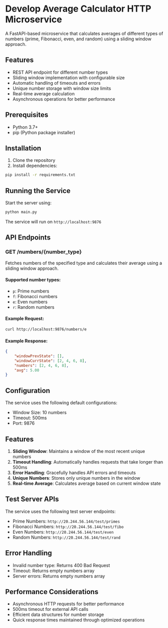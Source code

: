 # Develop Average Calculator HTTP Microservice

A FastAPI-based microservice that calculates averages of different types of numbers (prime, Fibonacci, even, and random) using a sliding window approach.

## Features

- REST API endpoint for different number types
- Sliding window implementation with configurable size
- Automatic handling of timeouts and errors
- Unique number storage with window size limits
- Real-time average calculation
- Asynchronous operations for better performance

## Prerequisites

- Python 3.7+
- pip (Python package installer)

## Installation

1. Clone the repository
2. Install dependencies:
```bash
pip install -r requirements.txt
```

## Running the Service

Start the server using:
```bash
python main.py
```

The service will run on `http://localhost:9876`

## API Endpoints

### GET /numbers/{number_type}

Fetches numbers of the specified type and calculates their average using a sliding window approach.

#### Supported number types:
- `p`: Prime numbers
- `f`: Fibonacci numbers
- `e`: Even numbers
- `r`: Random numbers

#### Example Request:
```bash
curl http://localhost:9876/numbers/e
```

#### Example Response:
```json
{
    "windowPrevState": [],
    "windowCurrState": [2, 4, 6, 8],
    "numbers": [2, 4, 6, 8],
    "avg": 5.00
}
```

## Configuration

The service uses the following default configurations:
- Window Size: 10 numbers
- Timeout: 500ms
- Port: 9876

## Features

1. **Sliding Window**: Maintains a window of the most recent unique numbers
2. **Timeout Handling**: Automatically handles requests that take longer than 500ms
3. **Error Handling**: Gracefully handles API errors and timeouts
4. **Unique Numbers**: Stores only unique numbers in the window
5. **Real-time Average**: Calculates average based on current window state

## Test Server APIs

The service uses the following test server endpoints:
- Prime Numbers: `http://20.244.56.144/test/primes`
- Fibonacci Numbers: `http://20.244.56.144/test/fibo`
- Even Numbers: `http://20.244.56.144/test/even`
- Random Numbers: `http://20.244.56.144/test/rand`

## Error Handling

- Invalid number type: Returns 400 Bad Request
- Timeout: Returns empty numbers array
- Server errors: Returns empty numbers array

## Performance Considerations

- Asynchronous HTTP requests for better performance
- 500ms timeout for external API calls
- Efficient data structures for number storage
- Quick response times maintained through optimized operations 
